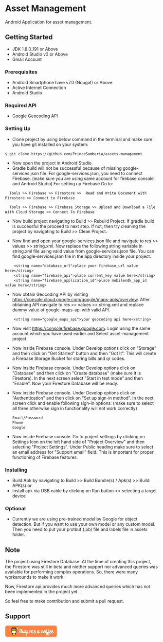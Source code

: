 # Asset Management
Android Application for asset management.

## Getting Started
- JDK 1.8.0_191 or Above
- Android Studio v3 or Above
- Gmail Account

### Prerequisites
- Android Smartphone have v7.0 (Nougat) or Above
- Active Internet Connection
- Android Studio

### Required API
- Google Geocoding API

### Setting Up
- Clone project by using below command in the terminal and make sure you have git installed on your system:
```
$ git clone https://github.com/PrinceSumberia/assets-management
```
- Now open the project in Android Studio.
- Gradle build will not be successful because of missing google-services.json file.
  For google-services.json, you need to connect Firebase. (make sure you are using same account for firebase console and Android Studio)
  For setting up Firebase Go to:
```
  Tools >> Firebase >> Firestore >>  Read and Write Document with Firestore >> Connect to Firebase
  ```
```
  Tools >> Firebase >> Firebase Storage >> Upload and Download a File With Cloud Storage >> Connect To Firebase
  ```
 
- Now build project navigating to Build >> Rebuild Project.
  If gradle build is successful the proceed to next step. If not, then try cleaning the project by navigating to Build >> Clean Project.
  
-  Now find and open your google-services.json file and navigate to res >> values >> string.xml. Now replace the following string     variable in string.xml file using valid value from google-services.json file. You can find google-services.json file in the app directory inside your project.


```
    <string name="database_url">place your firebase_url value here</string>
    <string name="firebase_api">place current_key value here</string>
    <string name="firebase_application_id">place mobilesdk_app_id value here</string>
 ```
 
 - Now obtain Geocoding API by visiting https://console.cloud.google.com/google/maps-apis/overview.
   After obtaining API navigate to res >> values >> string.xml and replace dummy value of google-maps-api with valid API.
   
 ```
     <string name="google_maps_api">your geocoding api here</string>
```

- Now visit https://console.firebase.google.com. Login using the same account which you have used earlier and Select asset-management project.

- Now inside Firebase console. Under Develop options click on "Storage" and then click on "Get Started" button and then "Got It". This will create a Firebase Storage Bucket for storing bills and qr codes.

- Now inside Firebase console. Under Develop options click on "Database" and then click on "Create database" (make sure it is        Firestore). In the next screen select "Start in test mode" and then "Enable". Now your Firestore Database will be ready.

- Now inside Firebase console. Under Develop options click on "Authentication" and then click on "Set up sign-in method". In the next screen click and enable following sign-in options: (make sure to select all three otherwise sign in functionality will not work correctly)

      Email/Password
      Phone
      Google
- Now inside Firebase console. Go to project settings by clicking on Settings Icon on the left hand side of "Project Overview" and then selecting "Project Settings". Under Public heading make sure to select an email address for "Support email" field. This is important for proper functioning of Firebase features.

### Installing
- Build Apk by navigating to Build >> Build Bundle(s) / Apk(s) >> Build APK(s) or
- Install apk via USB cable by clicking on Run button >> selecting a target device

### Optional
- Currently we are using pre-trained model by Google for object detection. But if you want to use your own model or any custom model. Then you need to put your protbuf (.pb) file and labels file in assets folder. 

## Note
The project using Firestore Database. At the time of creating this project, the Firestore was still in beta and niether support nor advanced queries was available for performing complex operations. So, there were many workarounds to make it work. 

Now, Firestore api provides much more advanced queries which has not been implemented in the project yet. 

So feel free to make contribution and submit a pull request.

## Support
<a href="https://www.buymeacoffee.com/princesumberia"><img src='./bmc-button.png'></a>
